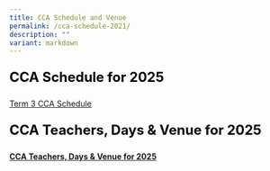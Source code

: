 ```yaml
---
title: CCA Schedule and Venue
permalink: /cca-schedule-2021/
description: ""
variant: markdown
---
```

<p style="font-size: 24px; color: black; font-weight: bold;">CCA Schedule for 2025</p>


[Term 3 CCA Schedule](https://drive.google.com/file/d/1ocXAzwePyulfigIClPQSHSNm7ltUi4Aq/view?usp=drive_link)





<p style="font-size: 24px; color: black; font-weight: bold;">CCA Teachers, Days &amp; Venue for 2025</p>

**[CCA Teachers, Days &amp; Venue for 2025](https://drive.google.com/file/d/1Imh8EOc0CF6eQdK8QFyiArdkPrwvQ4qq/view?usp=sharing)**